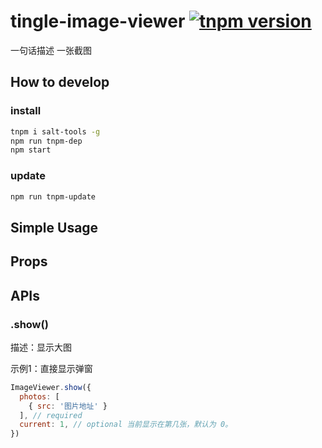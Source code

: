 # tingle-image-viewer [![tnpm version](http://web.npm.alibaba-inc.com/badge/v/@ali/tingle-image-viewer.svg?style=flat-square)](http://web.npm.alibaba-inc.com/package/@ali/tingle-image-viewer)
一句话描述
一张截图

## How to develop

### install

```bash
tnpm i salt-tools -g
npm run tnpm-dep 
npm start
```

### update

```bash
npm run tnpm-update
```

## Simple Usage

## Props

## APIs

### .show()

描述：显示大图

示例1：直接显示弹窗

```javascript
ImageViewer.show({
  photos: [
    { src: '图片地址' }
  ], // required
  current: 1, // optional 当前显示在第几张，默认为 0。
})
```